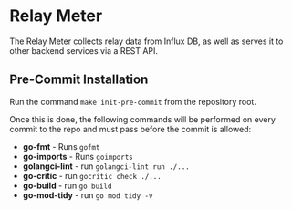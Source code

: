 # Relay Meter

The Relay Meter collects relay data from Influx DB, as well as serves it to other backend services via a REST API.

## Pre-Commit Installation

Run the command `make init-pre-commit` from the repository root.

Once this is done, the following commands will be performed on every commit to the repo and must pass before the commit is allowed:

- **go-fmt** - Runs `gofmt`
- **go-imports** - Runs `goimports`
- **golangci-lint** - run `golangci-lint run ./...`
- **go-critic** - run `gocritic check ./...`
- **go-build** - run `go build`
- **go-mod-tidy** - run `go mod tidy -v`
